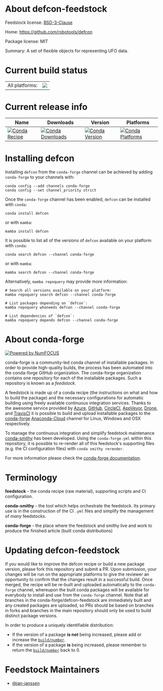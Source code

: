 About defcon-feedstock
======================

Feedstock license: [BSD-3-Clause](https://github.com/conda-forge/defcon-feedstock/blob/main/LICENSE.txt)

Home: https://github.com/robotools/defcon

Package license: MIT

Summary: A set of flexible objects for representing UFO data.

Current build status
====================


<table><tr><td>All platforms:</td>
    <td>
      <a href="https://dev.azure.com/conda-forge/feedstock-builds/_build/latest?definitionId=16947&branchName=main">
        <img src="https://dev.azure.com/conda-forge/feedstock-builds/_apis/build/status/defcon-feedstock?branchName=main">
      </a>
    </td>
  </tr>
</table>

Current release info
====================

| Name | Downloads | Version | Platforms |
| --- | --- | --- | --- |
| [![Conda Recipe](https://img.shields.io/badge/recipe-defcon-green.svg)](https://anaconda.org/conda-forge/defcon) | [![Conda Downloads](https://img.shields.io/conda/dn/conda-forge/defcon.svg)](https://anaconda.org/conda-forge/defcon) | [![Conda Version](https://img.shields.io/conda/vn/conda-forge/defcon.svg)](https://anaconda.org/conda-forge/defcon) | [![Conda Platforms](https://img.shields.io/conda/pn/conda-forge/defcon.svg)](https://anaconda.org/conda-forge/defcon) |

Installing defcon
=================

Installing `defcon` from the `conda-forge` channel can be achieved by adding `conda-forge` to your channels with:

```
conda config --add channels conda-forge
conda config --set channel_priority strict
```

Once the `conda-forge` channel has been enabled, `defcon` can be installed with `conda`:

```
conda install defcon
```

or with `mamba`:

```
mamba install defcon
```

It is possible to list all of the versions of `defcon` available on your platform with `conda`:

```
conda search defcon --channel conda-forge
```

or with `mamba`:

```
mamba search defcon --channel conda-forge
```

Alternatively, `mamba repoquery` may provide more information:

```
# Search all versions available on your platform:
mamba repoquery search defcon --channel conda-forge

# List packages depending on `defcon`:
mamba repoquery whoneeds defcon --channel conda-forge

# List dependencies of `defcon`:
mamba repoquery depends defcon --channel conda-forge
```


About conda-forge
=================

[![Powered by
NumFOCUS](https://img.shields.io/badge/powered%20by-NumFOCUS-orange.svg?style=flat&colorA=E1523D&colorB=007D8A)](https://numfocus.org)

conda-forge is a community-led conda channel of installable packages.
In order to provide high-quality builds, the process has been automated into the
conda-forge GitHub organization. The conda-forge organization contains one repository
for each of the installable packages. Such a repository is known as a *feedstock*.

A feedstock is made up of a conda recipe (the instructions on what and how to build
the package) and the necessary configurations for automatic building using freely
available continuous integration services. Thanks to the awesome service provided by
[Azure](https://azure.microsoft.com/en-us/services/devops/), [GitHub](https://github.com/),
[CircleCI](https://circleci.com/), [AppVeyor](https://www.appveyor.com/),
[Drone](https://cloud.drone.io/welcome), and [TravisCI](https://travis-ci.com/)
it is possible to build and upload installable packages to the
[conda-forge](https://anaconda.org/conda-forge) [Anaconda-Cloud](https://anaconda.org/)
channel for Linux, Windows and OSX respectively.

To manage the continuous integration and simplify feedstock maintenance
[conda-smithy](https://github.com/conda-forge/conda-smithy) has been developed.
Using the ``conda-forge.yml`` within this repository, it is possible to re-render all of
this feedstock's supporting files (e.g. the CI configuration files) with ``conda smithy rerender``.

For more information please check the [conda-forge documentation](https://conda-forge.org/docs/).

Terminology
===========

**feedstock** - the conda recipe (raw material), supporting scripts and CI configuration.

**conda-smithy** - the tool which helps orchestrate the feedstock.
                   Its primary use is in the construction of the CI ``.yml`` files
                   and simplify the management of *many* feedstocks.

**conda-forge** - the place where the feedstock and smithy live and work to
                  produce the finished article (built conda distributions)


Updating defcon-feedstock
=========================

If you would like to improve the defcon recipe or build a new
package version, please fork this repository and submit a PR. Upon submission,
your changes will be run on the appropriate platforms to give the reviewer an
opportunity to confirm that the changes result in a successful build. Once
merged, the recipe will be re-built and uploaded automatically to the
`conda-forge` channel, whereupon the built conda packages will be available for
everybody to install and use from the `conda-forge` channel.
Note that all branches in the conda-forge/defcon-feedstock are
immediately built and any created packages are uploaded, so PRs should be based
on branches in forks and branches in the main repository should only be used to
build distinct package versions.

In order to produce a uniquely identifiable distribution:
 * If the version of a package **is not** being increased, please add or increase
   the [``build/number``](https://docs.conda.io/projects/conda-build/en/latest/resources/define-metadata.html#build-number-and-string).
 * If the version of a package **is** being increased, please remember to return
   the [``build/number``](https://docs.conda.io/projects/conda-build/en/latest/resources/define-metadata.html#build-number-and-string)
   back to 0.

Feedstock Maintainers
=====================

* [@jan-janssen](https://github.com/jan-janssen/)


